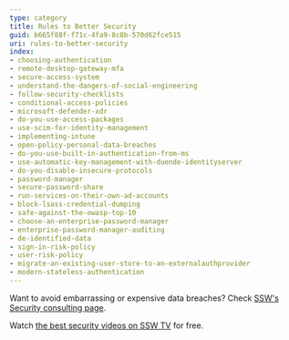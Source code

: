 ```yaml
---
type: category
title: Rules to Better Security
guid: b665f88f-f71c-4fa9-8c8b-570d62fce515
uri: rules-to-better-security
index:
- choosing-authentication
- remote-desktop-gateway-mfa
- secure-access-system
- understand-the-dangers-of-social-engineering
- follow-security-checklists
- conditional-access-policies
- microsoft-defender-xdr
- do-you-use-access-packages
- use-scim-for-identity-management
- implementing-intune
- open-policy-personal-data-breaches
- do-you-use-built-in-authentication-from-ms
- use-automatic-key-management-with-duende-identityserver
- do-you-disable-insecure-protocols
- password-manager
- secure-password-share
- run-services-on-their-own-ad-accounts
- block-lsass-credential-dumping
- safe-against-the-owasp-top-10
- choose-an-enterprise-password-manager
- enterprise-password-manager-auditing
- de-identified-data
- sign-in-risk-policy
- user-risk-policy
- migrate-an-existing-user-store-to-an-externalauthprovider
- modern-stateless-authentication
---
```


Want to avoid embarrassing or expensive data breaches? Check [SSW's Security consulting page](https://www.ssw.com.au/consulting/security).

Watch [the best security videos on SSW TV](https://tv.ssw.com/category/security) for free.
